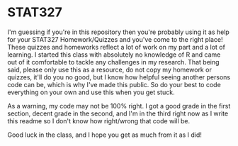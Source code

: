 # STAT327

I'm guessing if you're in this repository then you're probably using it as help for your STAT327 Homework/Quizzes and you've come to the right place! These quizzes and homeworks reflect a lot of work on my part and a lot of learning. I started this class with absolutely no knowledge of R and came out of it comfortable to tackle any challenges in my research. That being said, please only use this as a resource, do not copy my homework or quizzes, it'll do you no good, but I know how helpful seeing another persons code can be, which is why I've made this public. So do your best to code everything on your own and use this when you get stuck.

As a warning, my code may not be 100% right. I got a good grade in the first section, decent grade in the second, and I'm in the third right now as I write this readme so I don't know how right/wrong that code will be.

Good luck in the class, and I hope you get as much from it as I did!
